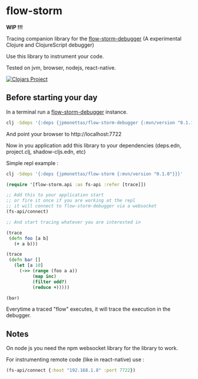 # flow-storm

**WIP !!!**

Tracing companion library for the [flow-storm-debugger](https://github.com/jpmonettas/flow-storm-debugger) (A experimental Clojure and ClojureScript debugger)

Use this library to instrument your code.

Tested on jvm, browser, nodejs, react-native.

[![Clojars Project](https://img.shields.io/clojars/v/jpmonettas/flow-storm.svg)](https://clojars.org/jpmonettas/flow-storm)

## Before starting your day

In a terminal run a [flow-storm-debugger](https://github.com/jpmonettas/flow-storm-debugger) instance.

```bash
clj -Sdeps '{:deps {jpmonettas/flow-storm-debugger {:mvn/version "0.1.1"}}}' -m flow-storm-debugger.server
```
And point your browser to http://localhost:7722

Now in you application add this library to your dependencies (deps.edn, project.clj, shadow-cljs.edn, etc)

Simple repl example :

```bash
clj -Sdeps '{:deps {jpmonettas/flow-storm {:mvn/version "0.1.0"}}}'
```

```clojure
(require '[flow-storm.api :as fs-api :refer [trace]])

;; Add this to your application start
;; or fire it once if you are working at the repl
;; it will connect to flow-storm-debugger via a websocket
(fs-api/connect)

;; And start tracing whatever you are interested in

(trace
 (defn foo [a b]
   (+ a b)))

(trace
 (defn bar []
   (let [a 10]
     (->> (range (foo a a))
          (map inc)
          (filter odd?)
          (reduce +)))))

(bar)
```

Everytime a traced "flow" executes, it will trace the execution in the debugger.

## Notes

On node js you need the npm websocket library for the library to work.

For instrumenting remote code (like in react-native) use :

```clojure
(fs-api/connect {:host "192.168.1.8" :port 7722})
```
